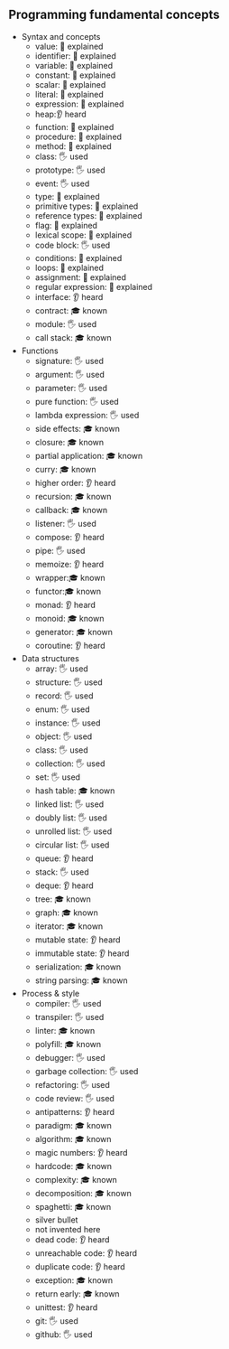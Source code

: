 ## Programming fundamental concepts

- Syntax and concepts
  - value: 🙋 explained
  - identifier: 🙋 explained
  - variable: 🙋 explained
  - constant: 🙋 explained
  - scalar: 🙋 explained
  - literal: 🙋 explained
  - expression: 🙋 explained
  - heap:👂 heard
  - function: 🙋 explained
  - procedure: 🙋 explained
  - method: 🙋 explained
  - class: 🖐️ used
  - prototype: 🖐️ used
  - event: 🖐️ used
  - type: 🙋 explained
  - primitive types: 🙋 explained
  - reference types: 🙋 explained
  - flag: 🙋 explained
  - lexical scope: 🙋 explained
  - code block: 🖐️ used
  - conditions: 🙋 explained
  - loops: 🙋 explained
  - assignment: 🙋 explained
  - regular expression: 🙋 explained
  - interface: 👂 heard
  - contract: 🎓 known
  - module: 🖐️ used
  - call stack: 🎓 known
- Functions
  - signature: 🖐️ used
  - argument: 🖐️ used
  - parameter: 🖐️ used
  - pure function: 🖐️ used
  - lambda expression: 🖐️ used
  - side effects: 🎓 known
  - closure: 🎓 known
  - partial application: 🎓 known
  - curry: 🎓 known
  - higher order: 👂 heard
  - recursion: 🎓 known
  - callback: 🎓 known
  - listener: 🖐️ used
  - compose: 👂 heard
  - pipe: 🖐️ used
  - memoize: 👂 heard
  - wrapper:🎓 known
  - functor:🎓 known
  - monad: 👂 heard
  - monoid: 🎓 known
  - generator: 🎓 known
  - coroutine: 👂 heard
- Data structures
  - array: 🖐️ used
  - structure: 🖐️ used
  - record: 🖐️ used
  - enum: 🖐️ used
  - instance: 🖐️ used
  - object: 🖐️ used
  - class: 🖐️ used
  - collection: 🖐️ used
  - set: 🖐️ used
  - hash table: 🎓 known
  - linked list: 🖐️ used
  - doubly list: 🖐️ used
  - unrolled list: 🖐️ used
  - circular list: 🖐️ used
  - queue: 👂 heard
  - stack: 🖐️ used
  - deque: 👂 heard
  - tree: 🎓 known
  - graph: 🎓 known
  - iterator: 🎓 known
  - mutable state: 👂 heard
  - immutable state: 👂 heard
  - serialization: 🎓 known
  - string parsing: 🎓 known
- Process & style
  - compiler: 🖐️ used
  - transpiler: 🖐️ used
  - linter: 🎓 known
  - polyfill: 🎓 known
  - debugger: 🖐️ used
  - garbage collection: 🖐️ used
  - refactoring: 🖐️ used
  - code review: 🖐️ used
  - antipatterns: 👂 heard
  - paradigm: 🎓 known
  - algorithm: 🎓 known
  - magic numbers: 👂 heard
  - hardcode: 🎓 known
  - complexity: 🎓 known
  - decomposition: 🎓 known
  - spaghetti: 🎓 known
  - silver bullet
  - not invented here
  - dead code: 👂 heard
  - unreachable code: 👂 heard
  - duplicate code: 👂 heard
  - exception: 🎓 known
  - return early: 🎓 known
  - unittest: 👂 heard
  - git: 🖐️ used
  - github: 🖐️ used
